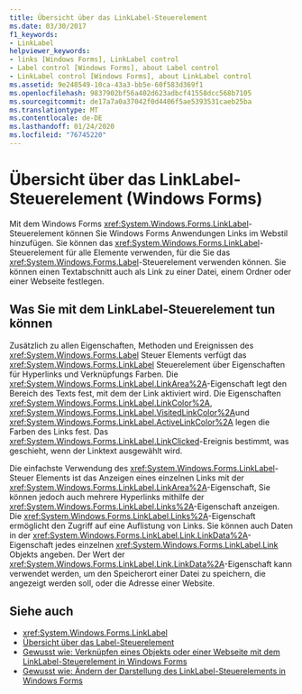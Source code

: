 ```yaml
---
title: Übersicht über das LinkLabel-Steuerelement
ms.date: 03/30/2017
f1_keywords:
- LinkLabel
helpviewer_keywords:
- links [Windows Forms], LinkLabel control
- Label control [Windows Forms], about Label control
- LinkLabel control [Windows Forms], about LinkLabel control
ms.assetid: 9e248549-10ca-43a3-bb5e-60f583d369f1
ms.openlocfilehash: 9837902bf56a402d623adbcf41558dcc568b7105
ms.sourcegitcommit: de17a7a0a37042f0d4406f5ae5393531caeb25ba
ms.translationtype: MT
ms.contentlocale: de-DE
ms.lasthandoff: 01/24/2020
ms.locfileid: "76745220"
---
```

# <a name="linklabel-control-overview-windows-forms"></a>Übersicht über das LinkLabel-Steuerelement (Windows Forms)
Mit dem Windows Forms <xref:System.Windows.Forms.LinkLabel>-Steuerelement können Sie Windows Forms Anwendungen Links im Webstil hinzufügen. Sie können das <xref:System.Windows.Forms.LinkLabel>-Steuerelement für alle Elemente verwenden, für die Sie das <xref:System.Windows.Forms.Label>-Steuerelement verwenden können. Sie können einen Textabschnitt auch als Link zu einer Datei, einem Ordner oder einer Webseite festlegen.  
  
## <a name="what-you-can-do-with-the-linklabel-control"></a>Was Sie mit dem LinkLabel-Steuerelement tun können  
 Zusätzlich zu allen Eigenschaften, Methoden und Ereignissen des <xref:System.Windows.Forms.Label> Steuer Elements verfügt das <xref:System.Windows.Forms.LinkLabel> Steuerelement über Eigenschaften für Hyperlinks und Verknüpfungs Farben. Die <xref:System.Windows.Forms.LinkLabel.LinkArea%2A>-Eigenschaft legt den Bereich des Texts fest, mit dem der Link aktiviert wird. Die Eigenschaften <xref:System.Windows.Forms.LinkLabel.LinkColor%2A>, <xref:System.Windows.Forms.LinkLabel.VisitedLinkColor%2A>und <xref:System.Windows.Forms.LinkLabel.ActiveLinkColor%2A> legen die Farben des Links fest. Das <xref:System.Windows.Forms.LinkLabel.LinkClicked>-Ereignis bestimmt, was geschieht, wenn der Linktext ausgewählt wird.  
  
 Die einfachste Verwendung des <xref:System.Windows.Forms.LinkLabel>-Steuer Elements ist das Anzeigen eines einzelnen Links mit der <xref:System.Windows.Forms.LinkLabel.LinkArea%2A>-Eigenschaft, Sie können jedoch auch mehrere Hyperlinks mithilfe der <xref:System.Windows.Forms.LinkLabel.Links%2A>-Eigenschaft anzeigen. Die <xref:System.Windows.Forms.LinkLabel.Links%2A>-Eigenschaft ermöglicht den Zugriff auf eine Auflistung von Links. Sie können auch Daten in der <xref:System.Windows.Forms.LinkLabel.Link.LinkData%2A>-Eigenschaft jedes einzelnen <xref:System.Windows.Forms.LinkLabel.Link> Objekts angeben. Der Wert der <xref:System.Windows.Forms.LinkLabel.Link.LinkData%2A>-Eigenschaft kann verwendet werden, um den Speicherort einer Datei zu speichern, die angezeigt werden soll, oder die Adresse einer Website.  
  
## <a name="see-also"></a>Siehe auch

- <xref:System.Windows.Forms.LinkLabel>
- [Übersicht über das Label-Steuerelement](label-control-overview-windows-forms.md)
- [Gewusst wie: Verknüpfen eines Objekts oder einer Webseite mit dem LinkLabel-Steuerelement in Windows Forms](link-to-an-object-or-web-page-with-wf-linklabel-control.md)
- [Gewusst wie: Ändern der Darstellung des LinkLabel-Steuerelements in Windows Forms](how-to-change-the-appearance-of-the-windows-forms-linklabel-control.md)
